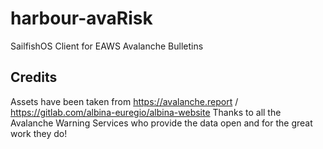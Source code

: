 # harbour-avaRisk
SailfishOS Client for EAWS Avalanche Bulletins

## Credits
Assets have been taken from https://avalanche.report / https://gitlab.com/albina-euregio/albina-website
Thanks to all the Avalanche Warning Services who provide the data open and for the great work they do!
